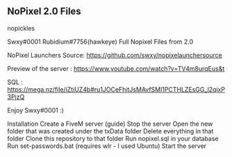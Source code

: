 ## NoPixel 2.0 Files
nopickles

Swxy#0001 Rubidium#7756(hawkeye) Full Nopixel Files from 2.0

NoPixel Launchers Source: https://github.com/swxy/nopixelaunchersource

Preview of the server : https://www.youtube.com/watch?v=TV4m8urqEus&t

SQL : https://mega.nz/file/iZtiUZ4b#ru1JOCeFhitJsMAvfSMl1PCTHLZEsGG_l2qixP3PjzQ

Enjoy Swxy#0001 :)

Installation
Create a FiveM server (guide)
Stop the server
Open the new folder that was created under the txData folder
Delete everything in that folder
Clone this repository to that folder
Run nopixel.sql in your database
Run set-passwords.bat (requires wlr - I used Ubuntu)
Start the server
